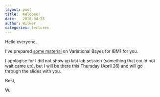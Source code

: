 ```yaml
---
layout: post
title:  Welcome!
date:   2018-04-25
author: Wilker
categories: lectures
---
```


Hello everyone, 

I've prepared [some material](resources/slides/ibm-vb.pdf) on Variational Bayes for IBM1 for you.

I apologise for I did not show up last lab session (something that could not wait came up), but I will be there this Thursday (April 26) and will go through the slides with you. 

Best, 

W.

